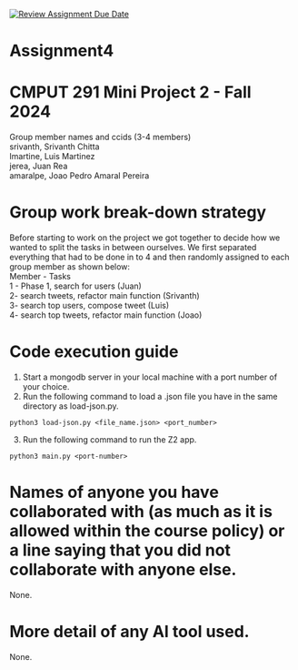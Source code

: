 [![Review Assignment Due Date](https://classroom.github.com/assets/deadline-readme-button-22041afd0340ce965d47ae6ef1cefeee28c7c493a6346c4f15d667ab976d596c.svg)](https://classroom.github.com/a/kKQ0md7N)
# Assignment4

# CMPUT 291 Mini Project 2 - Fall 2024
Group member names and ccids (3-4 members)  
  srivanth, Srivanth Chitta     
  lmartine, Luis Martinez     
  jerea, Juan Rea    
  amaralpe, Joao Pedro Amaral Pereira      

# Group work break-down strategy
Before starting to work on the project we got together to decide how we wanted to split the tasks in between ourselves. We first
separated everything that had to be done in to 4 and then randomly assigned to each group member as shown below:       
Member - Tasks        
1 - Phase 1, search for users (Juan)     
2- search tweets, refactor main function (Srivanth)    
3- search top users, compose tweet (Luis)     
4- search top tweets, refactor main function (Joao)     


# Code execution guide
1. Start a mongodb server in your local machine with a port number of your choice.     
2. Run the following command to load a .json file you have in the same directory as load-json.py.   
```
python3 load-json.py <file_name.json> <port_number>   
``` 
3. Run the following command to run the Z2 app.     
```
python3 main.py <port-number>
```


# Names of anyone you have collaborated with (as much as it is allowed within the course policy) or a line saying that you did not collaborate with anyone else.  
None.

# More detail of any AI tool used.
None.
